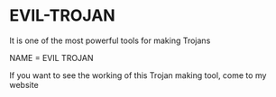 # EVIL-TROJAN
It is one of the most powerful tools for making Trojans

NAME = EVIL TROJAN


If you want to see the working of this Trojan making tool, come to my website
